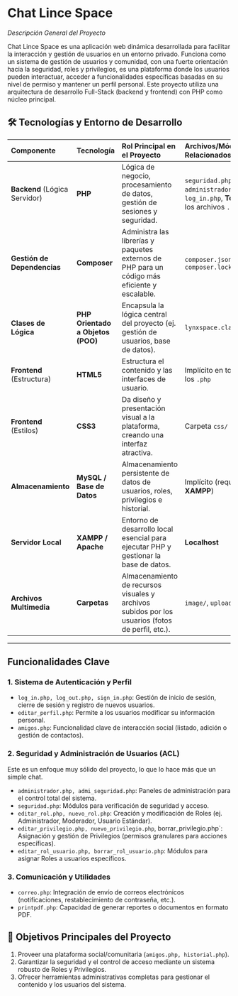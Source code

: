 # Chat Lince Space

_Descripción General del Proyecto_

Chat Lince Space es una aplicación web dinámica desarrollada para facilitar la interacción y gestión de usuarios en un entorno privado. Funciona como un sistema de gestión de usuarios y comunidad, con una fuerte orientación hacia la seguridad, roles y privilegios, es una plataforma donde los usuarios pueden interactuar, acceder a funcionalidades específicas basadas en su nivel de permiso y mantener un perfil personal.
Este proyecto utiliza una arquitectura de desarrollo Full-Stack (backend y frontend) con PHP como núcleo principal.

## 🛠️ Tecnologías y Entorno de Desarrollo


| Componente | Tecnología | Rol Principal en el Proyecto | Archivos/Módulos Relacionados |
| :--- | :--- | :--- | :--- |
| **Backend** (Lógica Servidor) | **PHP** | Lógica de negocio, procesamiento de datos, gestión de sesiones y seguridad. | `seguridad.php`, `administrador.php`, `log_in.php`, **Todos** los archivos `.php` |
| **Gestión de Dependencias** | **Composer** | Administra las librerías y paquetes externos de PHP para un código más eficiente y escalable. | `composer.json`, `composer.lock` |
| **Clases de Lógica** | **PHP Orientado a Objetos (POO)** | Encapsula la lógica central del proyecto (ej. gestión de usuarios, base de datos). | `lynxspace.class.php` |
| **Frontend** (Estructura) | **HTML5** | Estructura el contenido y las interfaces de usuario. | Implícito en todos los `.php` |
| **Frontend** (Estilos) | **CSS3** | Da diseño y presentación visual a la plataforma, creando una interfaz atractiva. | Carpeta `css/` |
| **Almacenamiento** | **MySQL / Base de Datos** | Almacenamiento persistente de datos de usuarios, roles, privilegios e historial. | Implícito (requiere **XAMPP**) |
| **Servidor Local** | **XAMPP / Apache** | Entorno de desarrollo local esencial para ejecutar PHP y gestionar la base de datos. | **Localhost** |
| **Archivos Multimedia** | **Carpetas** | Almacenamiento de recursos visuales y archivos subidos por los usuarios (fotos de perfil, etc.). | `image/`, `uploads/` |

---




## Funcionalidades Clave

### 1. Sistema de Autenticación y Perfil
- `log_in.php, log_out.php, sign_in.php`: Gestión de inicio de sesión, cierre de sesión y registro de nuevos usuarios.
- `editar_perfil.php`: Permite a los usuarios modificar su información personal.
- `amigos.php`: Funcionalidad clave de interacción social (listado, adición o gestión de contactos).


### 2. Seguridad y Administración de Usuarios (ACL)
Este es un enfoque muy sólido del proyecto, lo que lo hace más que un simple chat.
- `administrador.php, admi_seguridad.php`: Paneles de administración para el control total del sistema.
- `seguridad.php`: Módulos para verificación de seguridad y acceso.
- `editar_rol.php, nuevo_rol.php`: Creación y modificación de Roles (ej. Administrador, Moderador, Usuario Estándar).
- `editar_privilegio.php, nuevo_privilegio.php`, borrar_privilegio.php`: Asignación y gestión de Privilegios (permisos granulares para acciones específicas).
- `editar_rol_usuario.php, borrar_rol_usuario.php`: Módulos para asignar Roles a usuarios específicos.

### 3. Comunicación y Utilidades
- `correo.php`: Integración de envío de correos electrónicos (notificaciones, restablecimiento de contraseña, etc.).
- `printpdf.php`: Capacidad de generar reportes o documentos en formato PDF.


## 🎯 Objetivos Principales del Proyecto
1. Proveer una plataforma social/comunitaria (`amigos.php, historial.php`).
1. Garantizar la seguridad y el control de acceso mediante un sistema robusto de Roles y Privilegios.
1. Ofrecer herramientas administrativas completas para gestionar el contenido y los usuarios del sistema.
